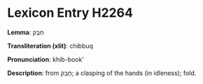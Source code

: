 # Lexicon Entry H2264

**Lemma**: חִבֻּק

**Transliteration (xlit)**: chibbuq

**Pronunciation**: khib-book'

**Description**:
from חָבַק; a clasping of the hands (in idleness); fold.

